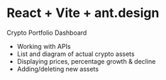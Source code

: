 # React + Vite + ant.design

Crypto Portfolio Dashboard

 - Working with APIs
 - List and diagram of actual crypto assets
 - Displaying prices, percentage growth & decline
 - Adding/deleting new assets
